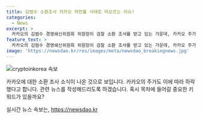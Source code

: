 ```yaml
---
title: 김범수 소환조사 카카오 파란불 사태로 떠오르는 이슈!
categories:
  - News
excerpt: >
  카카오의 김범수 경영쇄신위원회 위원장이 검찰 소환 조사를 받고 있는 가운데, 카카오 주가가 하락하고 있다. 서울남부지검 금융조사2부는 김 위원장을 자본시장법 위반 혐의로 소환했다고 전했다. 김 위원장은 SM엔터 인수과정에서 하이브의 공개매수를 방해한 혐의를 받고 있다. (현재 카카오 주가는 전 거래일 대비 0.35% 내린 4만 2250원에 거래 중)
feature_text: >
  카카오의 김범수 경영쇄신위원회 위원장이 검찰 소환 조사를 받고 있는 가운데, 카카오 주가가 하락하고 있다. 서울남부지검 금융조사2부는 김 위원장을 자본시장법 위반 혐의로 소환했다고 전했다. 김 위원장은 SM엔터 인수과정에서 하이브의 공개매수를 방해한 혐의를 받고 있다. (현재 카카오 주가는 전 거래일 대비 0.35% 내린 4만 2250원에 거래 중)
image: 'https://newsdao.kr/res/images/meta/newsdao_breakingnews.jpg'
---
```


<p><img src="https://newsdao.kr/res/images/meta/newsdao_breakingnews.jpg" alt="cryptoinkorea 속보" /></p>

<p>카카오에 대한 소환 조사 소식이 나온 것으로 보입니다. 카카오의 주가도 이에 따라 하락했다고 합니다. 관련 뉴스를 작성해드리도록 하겠습니다. 혹시 목차에 들어갈 중요한 키워드가 있을까요?</p>
실시간 뉴스 속보는, <a href="https://newsdao.kr" rel="dofollow">https://newsdao.kr</a>


